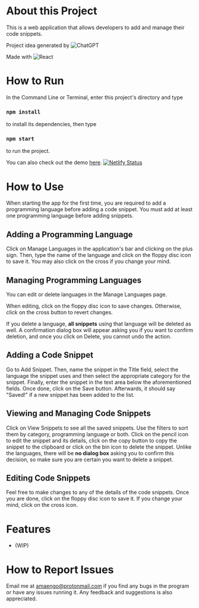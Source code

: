 # About this Project

This is a web application that allows developers to add and manage their code snippets. 

Project idea generated by ![ChatGPT](https://img.shields.io/badge/chatGPT-74aa9c?style=for-the-badge&logo=openai&logoColor=white)

Made with 
![React](https://img.shields.io/badge/react-%2320232a.svg?style=for-the-badge&logo=react&logoColor=%2361DAFB)

# How to Run

In the Command Line or Terminal, enter this project's directory and type 

### `npm install`

to install its dependencies, then type

### `npm start`

to run the project. 

You can also check out the demo [here](https://tda-code-snippets.netlify.app/).
[![Netlify Status](https://api.netlify.com/api/v1/badges/3505edf4-3e00-458b-abc1-6a10958168d0/deploy-status)](https://app.netlify.com/sites/tda-code-snippets/deploys)

# How to Use

When starting the app for the first time, you are required to add a programming language before adding a code snippet. You must add at least one programming language before adding snippets. 

## Adding a Programming Language
Click on Manage Languages in the application's bar and clicking on the plus sign. Then, type the name of the language and click on the floppy disc icon to save it. You may also click on the cross if you change your mind. 

## Managing Programming Languages
You can edit or delete languages in the Manage Languages page. 

When editing, click on the floppy disc icon to save changes. Otherwise, click on the cross button to revert changes. 

If you delete a language, __all snippets__ using that language will be deleted as well. A confirmation dialog box will appear asking you if you want to confirm deletion, and once you click on Delete, you cannot undo the action. 

## Adding a Code Snippet
Go to Add Snippet. Then, name the snippet in the Title field, select the language the snippet uses and then select the appropriate category for the snippet. Finally, enter the snippet in the text area below the aforementioned fields. Once done, click on the Save button. Afterwards, it should say "Saved!" if a new snippet has been added to the list. 

## Viewing and Managing Code Snippets 
Click on View Snippets to see all the saved snippets. Use the filters to sort them by category, programming language or both. Click on the pencil icon to edit the snippet and its details, click on the copy button to copy the snippet to the clipboard or click on the bin icon to delete the snippet. Unlike the languages, there will be __no dialog box__ asking you to confirm this decision, so make sure you are certain you want to delete a snippet. 

## Editing Code Snippets
Feel free to make changes to any of the details of the code snippets. Once you are done, click on the floppy disc icon to save it. If you change your mind, click on the cross icon. 

# Features

* (WIP) 

# How to Report Issues

Email me at amaengo@protonmail.com if you find any bugs in the program or have any issues running it. Any feedback and suggestions is also appreciated. 
